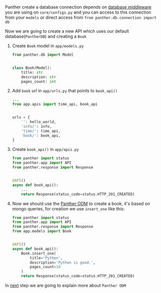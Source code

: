 Panther create a database connection depends on [database middleware](https://pantherpy.github.io/middlewares/#database-middleware) you are using on `core/configs.py` 
and you can access to this connection from your `models` 
or direct access from `from panther.db.connection import db`


Now we are going to create a new API which uses our default database(`PantherDB`) and creating a `Book`

1.  Create `Book` model in `app/models.py`
    ```python  
    from panther.db import Model
    
    
    class Book(Model):
        title: str
        description: str
        pages_count: int
    ```

2. Add `book` url in `app/urls.py` that points to `book_api()`

    ```python  
    ...
    from app.apis import time_api, book_api
    
    
    urls = {
        '': hello_world,
        'info/': info,
        'time/': time_api,
        'book/': book_api,
    }
    ```  

3. Create `book_api()` in `app/apis.py`

    ```python  
    from panther import status
    from panther.app import API
    from panther.response import Response
    
    
    @API()
    async def book_api():
        ...
        return Response(status_code=status.HTTP_201_CREATED)  
    ```  

4. Now we should use the [Panther ODM](https://pantherpy.github.io/panther_odm/) to create a book, it's based on mongo queries, for creation we use `insert_one` like this:

    ```python
    from panther import status
    from panther.app import API
    from panther.response import Response
    from app.models import Book
    
    
    @API()
    async def book_api():
        Book.insert_one(
            title='Python',
            description='Python is good.',
            pages_count=10
        )
        return Response(status_code=status.HTTP_201_CREATED)  
    ```

In [next](https://pantherpy.github.io/panther_odm/) step we are going to explain more about `Panther ODM`